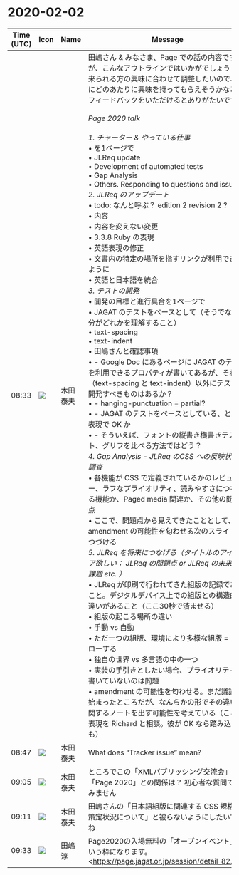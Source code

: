 # 2020-02-02

|Time (UTC)|Icon|Name|Message|
|---|---|---|---|
|08:33|![](https://avatars.slack-edge.com/2020-02-05/937202829237_c9f8fb5bef5877305d00_72.jpg)|木田泰夫|田嶋さん &amp; みなさま、Page での話の内容ですが、こんなアウトラインではいかがでしょう？　来られる方の興味に合わせて調整したいので、特にどのあたりに興味を持ってもらえそうかなど、フィードバックをいただけるとありがたいです<br><br>*Page 2020 talk*<br><br>*1. チャーター &amp; やっている仕事*<br>• を1ページで<br>• JLReq update<br>• Development of automated tests<br>• Gap Analysis<br>• Others. Responding to questions and issues<br>*2. JLReq のアップデート*<br>• todo: なんと呼ぶ？ edition 2 revision 2 ?<br>• 内容<br>• 内容を変えない変更<br>• 3.3.8 Ruby の表現<br>• 英語表現の修正<br>• 文書内の特定の場所を指すリンクが利用できるように<br>• 英語と日本語を統合<br>*3. テストの開発*<br>• 開発の目標と進行具合を1ページで<br>• JAGAT のテストをベースとして（そうでない部分がどれかを理解すること）<br>• text-spacing<br>• text-indent<br>• 田嶋さんと確認事項<br>• - Google Doc にあるページに JAGAT のテストを利用できるプロパティが書いてあるが、それ（text-spacing と text-indent）以外にテストを開発すべきものはあるか？<br>• - hanging-punctuation = partial?<br>• - JAGAT のテストをベースとしている、と言う表現で OK か<br>• - そういえば、フォントの縦書き横書きテスト、グリフを比べる方法ではどう？<br>*4. Gap Analysis - JLReq のCSS への反映状況の調査*<br>• 各機能が CSS で定義されているかのレビュー、ラフなプライオリティ、読みやすさにつながる機能か、Paged media 関連か、その他の問題点<br>• ここで、問題点から見えてきたこととして、amendment の可能性を匂わせる次のスライドにつづける<br>*5. JLReq を将来につなげる（タイトルのアイディア欲しい： JLReq の問題点 or JLReq の未来 or 課題 etc. ）*<br>• JLReq が印刷で行われてきた組版の記録であること。デジタルデバイス上での組版との構造的な違いがあること（ここ30秒で済ませる）<br>• 組版の起こる場所の違い<br>• 手動 vs 自動<br>• ただ一つの組版、環境により多様な組版 = リフローする<br>• 独自の世界 vs 多言語の中の一つ<br>• 実装の手引きとしたい場合、プライオリティが書いていないのは問題<br>• amendment の可能性を匂わせる。まだ議論が始まったところだが、なんらかの形でその違いに関するノートを出す可能性を考えている（ここ、表現を Richard と相談。彼が OK なら踏み込んでも）<br>|
|08:47|![](https://avatars.slack-edge.com/2020-02-05/937202829237_c9f8fb5bef5877305d00_72.jpg)|木田泰夫|What does “Tracker issue” mean?|
|09:05|![](https://avatars.slack-edge.com/2020-02-05/937202829237_c9f8fb5bef5877305d00_72.jpg)|木田泰夫|ところでこの「XMLパブリッシング交流会」と「Page 2020」との関係は？ 初心者な質問ですみません|
|09:11|![](https://avatars.slack-edge.com/2020-02-05/937202829237_c9f8fb5bef5877305d00_72.jpg)|木田泰夫|田嶋さんの「日本語組版に関連する CSS 規格の策定状況について」と被らないようにしたいですね|
|09:33|![](https://secure.gravatar.com/avatar/698cc14290c3976fdd9f0a23494b87c1.jpg?s=72&d=https%3A%2F%2Fa.slack-edge.com%2Fdf10d%2Fimg%2Favatars%2Fava_0018-72.png)|田嶋　淳|Page2020の入場無料の「オープンイベント」という枠になります。<br><https://page.jagat.or.jp/session/detail_82.html|https://page.jagat.or.jp/session/detail_82.html><br><blockquote>印刷メディアビジネスの総合イベントpage2020。2020年2月5〜7日開催。ビジネスに役立つカンファレンス、セミナー、商談が活発に行われており、顧客拡大や情報交換の場としてご活用いただけます。</blockquote>|
